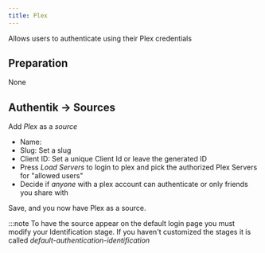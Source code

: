 ```yaml
---
title: Plex
---
```


Allows users to authenticate using their Plex credentials

## Preparation

None

## Authentik -> Sources

Add _Plex_ as a _source_

- Name: <Choose a name>
- Slug: Set a slug
- Client ID: Set a unique Client Id or leave the generated ID
- Press _Load Servers_ to login to plex and pick the authorized Plex Servers for "allowed users"
- Decide if *anyone* with a plex account can authenticate or only friends you share with

Save, and you now have Plex as a source.
  
:::note
To have the source appear on the default login page you must modify your Identification stage.  If you haven't customized the stages it is called _default-authentication-identification_
